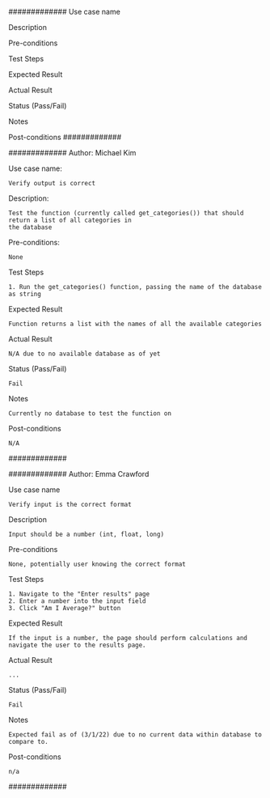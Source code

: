 ############# 
Use case name

Description

Pre-conditions

Test Steps

Expected Result

Actual Result

Status (Pass/Fail)

Notes

Post-conditions
#############

############# 
Author: Michael Kim

Use case name: 

	Verify output is correct

Description: 

	Test the function (currently called get_categories()) that should return a list of all categories in
	the database

Pre-conditions: 

	None

Test Steps

	1. Run the get_categories() function, passing the name of the database as string

Expected Result

	Function returns a list with the names of all the available categories

Actual Result

	N/A due to no available database as of yet

Status (Pass/Fail)

	Fail

Notes

	Currently no database to test the function on

Post-conditions

	N/A

#############


#############
Author: Emma Crawford

Use case name

	Verify input is the correct format

Description

	Input should be a number (int, float, long)

Pre-conditions

	None, potentially user knowing the correct format

Test Steps

	1. Navigate to the "Enter results" page
	2. Enter a number into the input field
	3. Click "Am I Average?" button	

Expected Result

	If the input is a number, the page should perform calculations and navigate the user to the results page. 

Actual Result

	...

Status (Pass/Fail)

	Fail

Notes

	Expected fail as of (3/1/22) due to no current data within database to compare to.

Post-conditions

	n/a

#############
